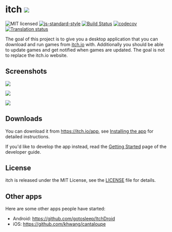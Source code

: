 # itch [![](https://nuts.itch.zone/badge)](https://github.com/itchio/itch/releases/latest)

![MIT licensed](https://img.shields.io/badge/license-MIT-blue.svg)
[![js-standard-style](https://img.shields.io/badge/code%20style-standard-brightgreen.svg?style=flat)](https://github.com/feross/standard)
[![Build Status](https://git.itch.ovh/itchio/itch/badges/master/build.svg)](https://git.itch.ovh/itchio/itch/builds)
[![codecov](https://codecov.io/gh/itchio/itch/branch/master/graph/badge.svg)](https://codecov.io/gh/itchio/itch)
[![Translation status](https://weblate.itch.ovh/widgets/itch/-/svg-badge.svg)](https://weblate.itch.ovh/engage/itch/?utm_source=widget)

The goal of this project is to give you a desktop application that you can
download and run games from [itch.io](http://itch.io) with. Additionally you
should be able to update games and get notified when games are updated. The
goal is not to replace the itch.io website.

## Screenshots

![](https://cloud.githubusercontent.com/assets/7998310/16583085/7702c448-42b3-11e6-949a-c5b45e906807.png)

![](https://cloud.githubusercontent.com/assets/7998310/16583086/770c632c-42b3-11e6-80e3-6173b2151cfe.png)

![](https://cloud.githubusercontent.com/assets/7998310/16583088/771717ea-42b3-11e6-8081-6192b329d21c.png)

## Downloads

You can download it from <https://itch.io/app>, see [Installing the app](https://itch.io/docs/itch/installing/) for
detailed instructions.

If you'd like to develop the app instead, read the [Getting Started][developing] page of the developer guide.

[developing]: docs/developing/getting-started.md

## License

itch is released under the MIT License, see the [LICENSE][] file for details.

[LICENSE]: LICENSE

## Other apps

Here are some other apps people have started:

* Android: https://github.com/gotosleep/ItchDroid
* iOS: https://github.com/khwang/cantaloupe
